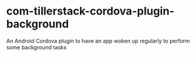 # com-tillerstack-cordova-plugin-background
An Android Cordova plugin to have an app woken up regularly to perform some background tasks
